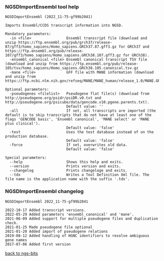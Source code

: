 ### NGSDImportEnsembl tool help
	NGSDImportEnsembl (2022_11-75-gf99b2041)
	
	Imports Ensembl/CCDS transcript information into NGSD.
	
	Mandatory parameters:
	  -in <file>                Ensembl transcript file (download and unzip https://ftp.ensembl.org/pub/grch37/release-87/gff3/homo_sapiens/Homo_sapiens.GRCh37.87.gff3.gz for GRCh37 and https://ftp.ensembl.org/pub/release-107/gff3/homo_sapiens/Homo_sapiens.GRCh38.107.gff3.gz for GRCh38).
	  -ensembl_canonical <file> Ensembl canonical transcript TSV file (download and unzip from https://ftp.ensembl.org/pub/release-105/tsv/homo_sapiens/Homo_sapiens.GRCh38.105.canonical.tsv.gz
	  -mane <file>              GFF file with MANE information (download and unzip from https://ftp.ncbi.nlm.nih.gov/refseq/MANE/MANE_human/release_1.0/MANE.GRCh38.v1.0.ensembl_genomic.gff.gz
	
	Optional parameters:
	  -pseudogenes <filelist>   Pseudogene flat file(s) (download from http://pseudogene.org/psidr/psiDR.v0.txt and http://pseudogene.org/psicube/data/gencode.v10.pgene.parents.txt).
	                            Default value: ''
	  -all                      If set, all transcripts are imported (the default is to skip transcripts that do not have at least one of the flags 'GENCODE basic', 'Ensembl canonical', 'MANE select' or 'MANE plus clinical').
	                            Default value: 'false'
	  -test                     Uses the test database instead of on the production database.
	                            Default value: 'false'
	  -force                    If set, overwrites old data.
	                            Default value: 'false'
	
	Special parameters:
	  --help                    Shows this help and exits.
	  --version                 Prints version and exits.
	  --changelog               Prints changeloge and exits.
	  --tdx                     Writes a Tool Definition Xml file. The file name is the application name with the suffix '.tdx'.
	
### NGSDImportEnsembl changelog
	NGSDImportEnsembl 2022_11-75-gf99b2041
	
	2022-10-17 Added transcript versions.
	2022-05-29 Added parameters 'ensembl_canonical' and 'mane'.
	2021-06-09 Added support for multiple pseudogene files and duplication check.
	2021-01-25 Made pseudogene file optional
	2021-01-20 Added import of pseudogene relations
	2019-08-12 Added handling of HGNC identifiers to resolve ambiguous gene names
	2017-07-06 Added first version
[back to ngs-bits](https://github.com/imgag/ngs-bits)